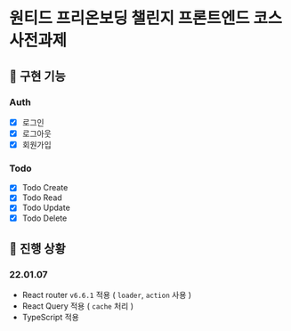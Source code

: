 # 원티드 프리온보딩 챌린지 프론트엔드 코스 사전과제
## 📝 구현 기능 
### Auth 
- [x] 로그인
- [x] 로그아웃
- [x] 회원가입

### Todo
- [x] Todo Create
- [x] Todo Read
- [x] Todo Update
- [x] Todo Delete

## 🚀 진행 상황
### 22.01.07
- React router `v6.6.1` 적용 ( `loader`, `action` 사용 )
- React Query 적용 ( `cache` 처리 )
- TypeScript 적용
